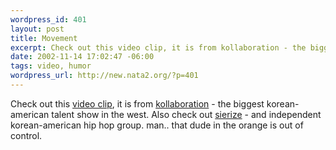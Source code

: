 ```yaml
--- 
wordpress_id: 401
layout: post
title: Movement
excerpt: Check out this video clip, it is from kollaboration - the biggest korean-american talent show in the west. Also check out sierize - and independent korean-american hip hop group. man.. that dude in the orange is out of control.
date: 2002-11-14 17:02:47 -06:00
tags: video, humor
wordpress_url: http://new.nata2.org/?p=401
---
```

Check out this <a href="http://nata2.info/humor/kolla2001.wmv">video clip</a>, it is from <a href="http://www.kollaboration.com">kollaboration</a> - the biggest korean-american talent show in the west. Also check out <a href="http://www.sierize.com">sierize</a> - and independent korean-american hip hop group. man.. that dude in the orange is out of control.
